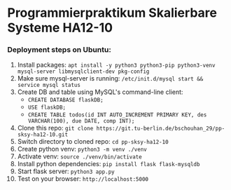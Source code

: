 # Programmierpraktikum Skalierbare Systeme HA12-10
### Deployment steps on Ubuntu:
1. Install packages: `apt install -y python3 python3-pip python3-venv mysql-server libmysqlclient-dev pkg-config`
2. Make sure mysql-server is running: `/etc/init.d/mysql start && service mysql status`
3. Create DB and table using MySQL's command-line client:
    - `CREATE DATABASE flaskDB;`
    - `USE flaskDB;`
    - `CREATE TABLE todos(id INT AUTO_INCREMENT PRIMARY KEY, des VARCHAR(100), due DATE, comp INT);`
4. Clone this repo: `git clone https://git.tu-berlin.de/bschouhan_29/pp-sksy-ha12-10.git`
5. Switch directory to cloned repo: `cd pp-sksy-ha12-10`
6. Create python venv: `python3 -m venv ./venv`
7. Activate venv: `source ./venv/bin/activate`
8. Install python dependencies: `pip install flask flask-mysqldb`
9. Start flask server: `python3 app.py`
10. Test on your browser: `http://localhost:5000`